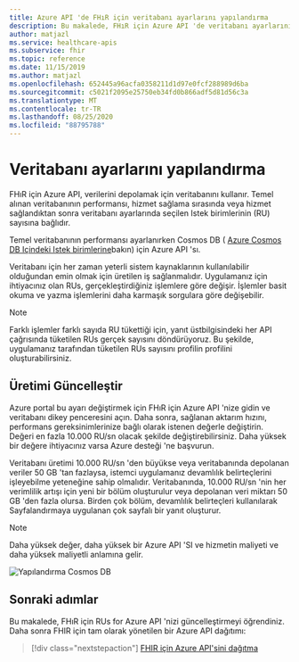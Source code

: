 ```yaml
---
title: Azure API 'de FHıR için veritabanı ayarlarını yapılandırma
description: Bu makalede, FHıR için Azure API 'de veritabanı ayarlarının nasıl yapılandırılacağı açıklanır.
author: matjazl
ms.service: healthcare-apis
ms.subservice: fhir
ms.topic: reference
ms.date: 11/15/2019
ms.author: matjazl
ms.openlocfilehash: 652445a96acfa0358211d1d97e0fcf288989d6ba
ms.sourcegitcommit: c5021f2095e25750eb34fd0b866adf5d81d56c3a
ms.translationtype: MT
ms.contentlocale: tr-TR
ms.lasthandoff: 08/25/2020
ms.locfileid: "88795788"
---
```

# <a name="configure-database-settings"></a>Veritabanı ayarlarını yapılandırma 

FHıR için Azure API, verilerini depolamak için veritabanını kullanır. Temel alınan veritabanının performansı, hizmet sağlama sırasında veya hizmet sağlandıktan sonra veritabanı ayarlarında seçilen Istek birimlerinin (RU) sayısına bağlıdır.

Temel veritabanının performansı ayarlanırken Cosmos DB ( [Azure Cosmos DB Içindeki Istek birimlerine](https://docs.microsoft.com/azure/cosmos-db/request-units)bakın) için Azure API 'sı. 

Veritabanı için her zaman yeterli sistem kaynaklarının kullanılabilir olduğundan emin olmak için üretilen iş sağlanmalıdır. Uygulamanız için ihtiyacınız olan RUs, gerçekleştirdiğiniz işlemlere göre değişir. İşlemler basit okuma ve yazma işlemlerini daha karmaşık sorgulara göre değişebilir. 

> [!NOTE]
> Farklı işlemler farklı sayıda RU tükettiği için, yanıt üstbilgisindeki her API çağrısında tüketilen RUs gerçek sayısını döndürüyoruz. Bu şekilde, uygulamanız tarafından tüketilen RUs sayısını profilin profilini oluşturabilirsiniz.

## <a name="update-throughput"></a>Üretimi Güncelleştir

Azure portal bu ayarı değiştirmek için FHıR için Azure API 'nize gidin ve veritabanı dikey penceresini açın. Daha sonra, sağlanan aktarım hızını, performans gereksinimlerinize bağlı olarak istenen değerle değiştirin. Değeri en fazla 10.000 RU/sn olacak şekilde değiştirebilirsiniz. Daha yüksek bir değere ihtiyacınız varsa Azure desteği 'ne başvurun.

Veritabanı üretimi 10.000 RU/sn 'den büyükse veya veritabanında depolanan veriler 50 GB 'tan fazlaysa, istemci uygulamanız devamlılık belirteçlerini işleyebilme yeteneğine sahip olmalıdır. Veritabanında, 10.000 RU/sn 'nin her verimlilik artışı için yeni bir bölüm oluşturulur veya depolanan veri miktarı 50 GB 'den fazla olursa. Birden çok bölüm, devamlılık belirteçleri kullanılarak Sayfalandırmaya uygulanan çok sayfalı bir yanıt oluşturur.

> [!NOTE] 
> Daha yüksek değer, daha yüksek bir Azure API 'SI ve hizmetin maliyeti ve daha yüksek maliyetli anlamına gelir.

![Yapılandırma Cosmos DB](media/database/database-settings.png)

## <a name="next-steps"></a>Sonraki adımlar

Bu makalede, FHıR için RUs for Azure API 'nizi güncelleştirmeyi öğrendiniz. Daha sonra FHIR için tam olarak yönetilen bir Azure API dağıtımı:
 
>[!div class="nextstepaction"]
>[FHIR için Azure API'sini dağıtma](fhir-paas-portal-quickstart.md)
